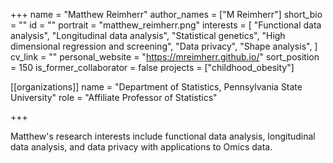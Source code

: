 +++
name = "Matthew Reimherr"
author_names = ["M Reimherr"]
short_bio = ""
id = ""
portrait = "matthew_reimherr.png"
interests = [
  "Functional data analysis",
  "Longitudinal data analysis",
  "Statistical genetics",
  "High dimensional regression and screening",
  "Data privacy",
  "Shape analysis",
]
cv_link = ""
personal_website = "https://mreimherr.github.io/"
sort_position = 150
is_former_collaborator = false
projects = ["childhood_obesity"]

[[organizations]]
    name = "Department of Statistics, Pennsylvania State University"
    role = "Affiliate Professor of Statistics"

+++

Matthew's research interests include functional data analysis, longitudinal data analysis, and data privacy with applications to Omics data.
